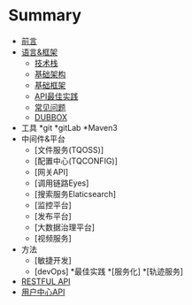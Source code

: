 # Summary

* [前言](README.md)
* [语言&框架](framwork.md)
  * [技术栈](规范文档/ji-zhu-zhan.md)
  * [基础架构](规范文档/ji-chu-jia-gou.md)
  * [基础框架](规范文档/ji-chu-kuang-jia.md)
  * [API最佳实践](规范文档/api.md)
  * [常见问题](规范文档/chang-jian-wen-ti.md)
  * [DUBBOX](dubbox.md)
* 工具
  *git
  *gitLab
  *Maven3
* 中间件&平台
  * [文件服务(TQOSS)]
  * [配置中心(TQCONFIG)]
  * [网关API]
  * [调用链路Eyes]
  * [搜索服务Elaticsearch]
  * [监控平台]
  * [发布平台]
  * [大数据治理平台]
  * [视频服务]
* 方法
  * [敏捷开发]
  * [devOps]
*最佳实践
 *[服务化]
 *[轨迹服务]
* [RESTFUL API](规范文档/restful-api.md)
* [用户中心API](规范文档/usercenter.md)

